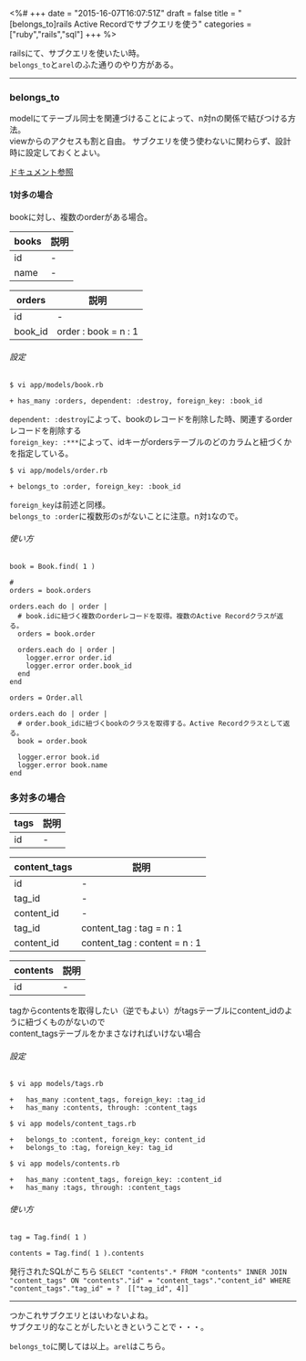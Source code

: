 <%#
+++
date = "2015-16-07T16:07:51Z"
draft = false
title = "[belongs_to]rails Active Recordでサブクエリを使う"
categories = ["ruby","rails","sql"]
+++
%>

railsにて、サブクエリを使いたい時。<br>
`belongs_to`と`arel`のふた通りのやり方がある。<br>


************

### belongs_to

modelにてテーブル同士を関連づけることによって、n対nの関係で結びつける方法。<br>
viewからのアクセスも割と自由。
サブクエリを使う使わないに関わらず、設計時に設定しておくとよい。

[ドキュメント参照](http://railsdoc.com/references/belongs_to)


#### 1対多の場合

bookに対し、複数のorderがある場合。

| books | 説明 |
| --- | --- |
| id | - |
| name | - |

| orders | 説明 |
| --- | --- |
| id | - |
| book_id | order : book = n : 1 |



###### 設定

```
$ vi app/models/book.rb

+ has_many :orders, dependent: :destroy, foreign_key: :book_id
```

`dependent: :destroy`によって、bookのレコードを削除した時、関連するorderレコードを削除する<br>
`foreign_key: :***`によって、idキーがordersテーブルのどのカラムと紐づくかを指定している。


```
$ vi app/models/order.rb

+ belongs_to :order, foreign_key: :book_id
```

`foreign_key`は前述と同様。<br>
`belongs_to :order`に複数形の`s`がないことに注意。n対`1`なので。



###### 使い方

```
book = Book.find( 1 )

# 
orders = book.orders

orders.each do | order |
  # book.idに紐づく複数のorderレコードを取得。複数のActive Recordクラスが返る。
  orders = book.order

  orders.each do | order |
    logger.error order.id
    logger.error order.book_id
  end
end
```

```
orders = Order.all

orders.each do | order |
  # order.book_idに紐づくbookのクラスを取得する。Active Recordクラスとして返る。
  book = order.book

  logger.error book.id
  logger.error book.name
end
```

### 多対多の場合

| tags | 説明 |
| --- | --- |
| id | - |

| content_tags | 説明 |
| --- | --- |
| id | - |
| tag_id | - |
| content_id | - |
| tag_id | content_tag : tag = n : 1 |
| content_id | content_tag : content = n : 1 |

| contents | 説明 |
| --- | --- |
| id | - |

tagからcontentsを取得したい（逆でもよい）がtagsテーブルにcontent_idのように紐づくものがないので<br>
content_tagsテーブルをかまさなければいけない場合

###### 設定

```
$ vi app models/tags.rb

+   has_many :content_tags, foreign_key: :tag_id
+   has_many :contents, through: :content_tags
```

```
$ vi app models/content_tags.rb

+   belongs_to :content, foreign_key: content_id
+   belongs_to :tag, foreign_key: tag_id
```

```
$ vi app models/contents.rb

+   has_many :content_tags, foreign_key: :content_id
+   has_many :tags, through: :content_tags
```


###### 使い方

```
tag = Tag.find( 1 )

contents = Tag.find( 1 ).contents
```

発行されたSQLがこちら
`SELECT "contents".* FROM "contents" INNER JOIN "content_tags" ON "contents"."id" = "content_tags"."content_id" WHERE "content_tags"."tag_id" = ?  [["tag_id", 4]]`

***********

つかこれサブクエリとはいわないよね。<br>
サブクエリ的なことがしたいときということで・・・。

`belongs_to`に関しては以上。`arel`はこちら。<br>

